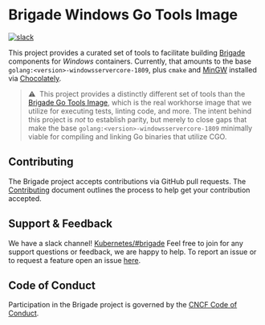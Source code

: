 # Brigade Windows Go Tools Image
[![slack](https://img.shields.io/badge/slack-brigade-brightgreen.svg?logo=slack)](https://kubernetes.slack.com/messages/C87MF1RFD)

This project provides a curated set of tools to facilitate building
[Brigade](https://github.com/brigadecore/brigade) components for _Windows_
containers. Currently, that amounts to the base
`golang:<version>-windowsservercore-1809`, plus `cmake` and
[MinGW](https://www.mingw-w64.org/installed) installed via
[Chocolately](https://chocolatey.org/).

> ⚠️&nbsp;&nbsp;This project provides a distinctly different set of tools than
> the [Brigade Go Tools Image](https://github.com/brigadecore/go-tools), which
> is the real workhorse image that we utilize for executing tests, linting code,
> and more. The intent behind this project is _not_ to establish parity, but
> merely to close gaps that make the base
> `golang:<version>-windowsservercore-1809` minimally viable for compiling and
> linking Go binaries that utilize CGO.

## Contributing

The Brigade project accepts contributions via GitHub pull requests. The
[Contributing](CONTRIBUTING.md) document outlines the process to help get your
contribution accepted.

## Support & Feedback

We have a slack channel!
[Kubernetes/#brigade](https://kubernetes.slack.com/messages/C87MF1RFD) Feel free
to join for any support questions or feedback, we are happy to help. To report
an issue or to request a feature open an issue
[here](https://github.com/brigadecore/win-go-tools/issues).

## Code of Conduct

Participation in the Brigade project is governed by the
[CNCF Code of Conduct](https://github.com/cncf/foundation/blob/master/code-of-conduct.md).
